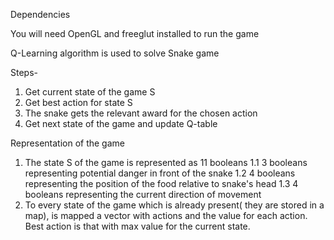 Dependencies 

You will need OpenGL and freeglut installed to run the game

Q-Learning algorithm is used to solve Snake game

Steps-

  1. Get current state of the game S
  2. Get best action for state S 
  3. The snake gets the relevant award for the chosen action 
  4. Get next state of the game and update Q-table 
  
Representation of the game
  1. The state S of the game is represented as 11 booleans
    1.1 3 booleans representing potential danger in front of the snake
    1.2 4 booleans representing the position of the food relative to snake's head
    1.3 4 booleans representing the current direction of movement
  2. To every state of the game which is already present( they are stored in a map), is mapped a vector with actions and the value for each     action. Best action is that with max value for the current state.
  
  
  
